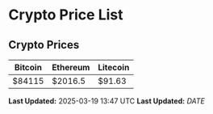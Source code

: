 # Crypto Price List

## Crypto Prices
| Bitcoin | Ethereum | Litecoin |
| ------- | -------- | -------- |
| $84115 | $2016.5 | $91.63 |
**Last Updated:** 2025-03-19 13:47 UTC
**Last Updated:** $DATE$
